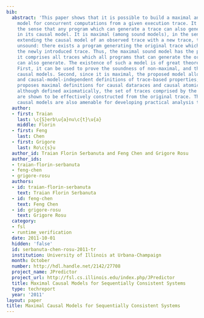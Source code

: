 ```yaml
---
bib:
  abstract: 'This paper shows that it is possible to build a maximal and sound causal
    model for concurrent computations from a given execution trace. It is sound, in
    the sense that any program which can generate a trace can also generate all traces
    in its causal model. It is maximal (among sound models), in the sense that by
    extending the causal model of an observed trace with a new trace, the model becomes
    unsound: there exists a program generating the original trace which cannot generate
    the newly introduced trace. Thus, the maximal sound model has the property that
    it comprises all traces which all programs that can generate the original trace
    can also generate. The existence of such a model is of great theoretical value.
    First, it can be used to prove the soundness of non-maximal, and thus smaller,
    causal models. Second, since it is maximal, the proposed model allows for natural
    and causal-model-independent definitions of trace-based properties; this paper
    proposes maximal definitions for causal dataraces and causal atomicity. Finally,
    although defined axiomatically, the set of traces comprised by the proposed model
    are shown to be effectively constructed from the original trace. Thus, maximal
    causal models are also amenable for developing practical analysis tools.'
  author:
  - first: Traian
    last: \c{S}erb\u{a}nu\c{t}\u{a}
    middle: Florin
  - first: Feng
    last: Chen
  - first: Grigore
    last: Ro\c{s}u
  author_id: Traian Florin Serbanuta and Feng Chen and Grigore Rosu
  author_ids:
  - traian-florin-serbanuta
  - feng-chen
  - grigore-rosu
  authors:
  - id: traian-florin-serbanuta
    text: Traian Florin Serbanuta
  - id: feng-chen
    text: Feng Chen
  - id: grigore-rosu
    text: Grigore Rosu
  category:
  - fsl
  - runtime_verification
  date: 2011-10-01
  hidden: 'false'
  id: serbanuta-chen-rosu-2011-tr
  institution: University of Illinois at Urbana-Champaign
  month: October
  number: http://hdl.handle.net/2142/27708
  project_name: JPredictor
  project_url: http://fsl.cs.illinois.edu/index.php/JPredictor
  title: Maximal Causal Models for Sequentially Consistent Systems
  type: techreport
  year: '2011'
layout: paper
title: Maximal Causal Models for Sequentially Consistent Systems
---
```

